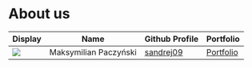 # About us

| Display | Name                 | Github Profile                             | Portfolio |
|---------|----------------------|---------------------------------------------|-----------|
| ![](https://via.placeholder.com/100.png?text=Photo) | Maksymilian Paczyński | [sandrej09](https://github.com/sandrej09) | [Portfolio](docs/team/sandrej09.md) |
